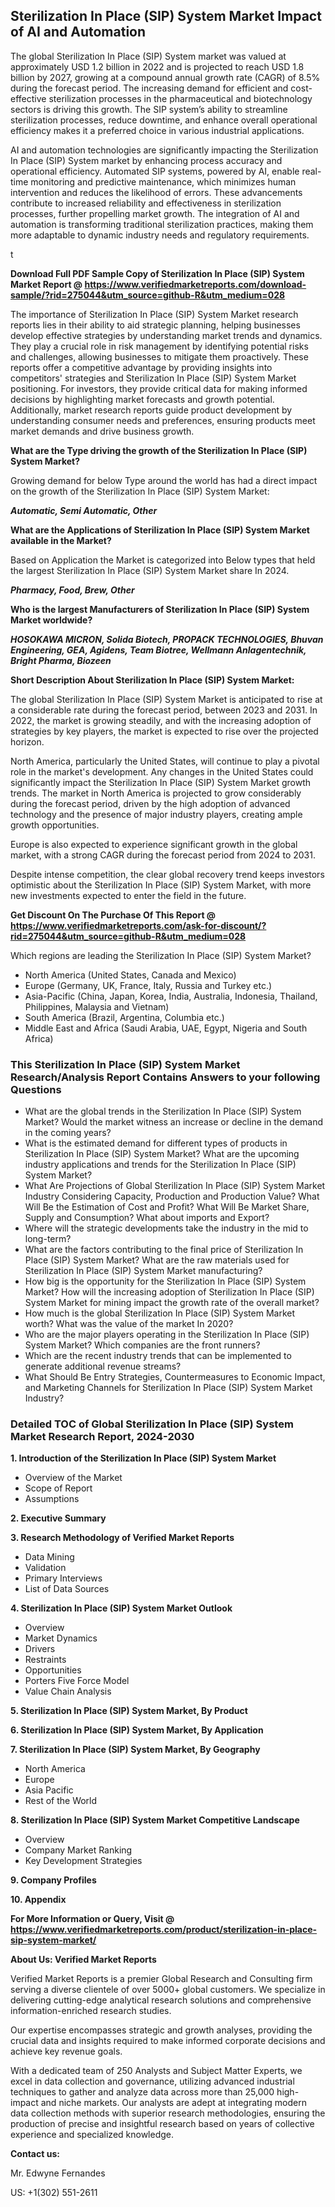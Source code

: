<h2>Sterilization In Place (SIP) System Market Impact of AI and Automation</h2><p>The global Sterilization In Place (SIP) System market was valued at approximately USD 1.2 billion in 2022 and is projected to reach USD 1.8 billion by 2027, growing at a compound annual growth rate (CAGR) of 8.5% during the forecast period. The increasing demand for efficient and cost-effective sterilization processes in the pharmaceutical and biotechnology sectors is driving this growth. The SIP system’s ability to streamline sterilization processes, reduce downtime, and enhance overall operational efficiency makes it a preferred choice in various industrial applications.</p><p>AI and automation technologies are significantly impacting the Sterilization In Place (SIP) System market by enhancing process accuracy and operational efficiency. Automated SIP systems, powered by AI, enable real-time monitoring and predictive maintenance, which minimizes human intervention and reduces the likelihood of errors. These advancements contribute to increased reliability and effectiveness in sterilization processes, further propelling market growth. The integration of AI and automation is transforming traditional sterilization practices, making them more adaptable to dynamic industry needs and regulatory requirements.</p>t</p><p id="" class=""><strong>Download Full PDF Sample Copy of Sterilization In Place (SIP) System Market Report @ <a href="https://www.verifiedmarketreports.com/download-sample/?rid=275044&utm_source=github-R&utm_medium=028" target="_blank">https://www.verifiedmarketreports.com/download-sample/?rid=275044&utm_source=github-R&utm_medium=028</a></strong></p><p>The importance of&nbsp;Sterilization In Place (SIP) System Market research reports lies in their ability to aid strategic planning, helping businesses develop effective strategies by understanding market trends and dynamics. They play a crucial role in risk management by identifying potential risks and challenges, allowing businesses to mitigate them proactively. These reports offer a competitive advantage by providing insights into competitors' strategies and Sterilization In Place (SIP) System Market positioning. For investors, they provide critical data for making informed decisions by highlighting market forecasts and growth potential. Additionally, market research reports guide product development by understanding consumer needs and preferences, ensuring products meet market demands and drive business growth.</p><p><strong>What are the&nbsp;Type driving the growth of the Sterilization In Place (SIP) System Market?</strong></p><p id="" class="">Growing demand for below Type around the world has had a direct impact on the growth of the Sterilization In Place (SIP) System Market:</p><em><strong>Automatic, Semi Automatic, Other</strong></em></p><strong>What are the&nbsp;Applications&nbsp;of Sterilization In Place (SIP) System Market available in the Market?</strong></p><p id="" class="">Based on Application the Market is categorized into Below types that held the largest Sterilization In Place (SIP) System Market share In 2024.</p><em><strong>Pharmacy, Food, Brew, Other</strong></em></p><strong>Who is the largest Manufacturers of Sterilization In Place (SIP) System Market worldwide?</strong></p><p><em><strong>HOSOKAWA MICRON, Solida Biotech, PROPACK TECHNOLOGIES, Bhuvan Engineering, GEA, Agidens, Team Biotree, Wellmann Anlagentechnik, Bright Pharma, Biozeen</strong></em></p><p id="" class=""><strong>Short Description About Sterilization In Place (SIP) System Market:</strong></p><p>The global Sterilization In Place (SIP) System Market is anticipated to rise at a considerable rate during the forecast period, between 2023 and 2031. In 2022, the market is growing steadily, and with the increasing adoption of strategies by key players, the market is expected to rise over the projected horizon.</p><p>North America, particularly the United States, will continue to play a pivotal role in the market's development. Any changes in the United States could significantly impact the Sterilization In Place (SIP) System Market growth trends. The market in North America is projected to grow considerably during the forecast period, driven by the high adoption of advanced technology and the presence of major industry players, creating ample growth opportunities.</p><p>Europe is also expected to experience significant growth in the global market, with a strong CAGR during the forecast period from 2024 to 2031.</p><p>Despite intense competition, the clear global recovery trend keeps investors optimistic about the Sterilization In Place (SIP) System Market, with more new investments expected to enter the field in the future.</p><p id="" class=""><strong>Get Discount On The Purchase Of This Report @ <a href="https://www.verifiedmarketreports.com/ask-for-discount/?rid=275044&utm_source=github-R&utm_medium=028" target="_blank">https://www.verifiedmarketreports.com/ask-for-discount/?rid=275044&utm_source=github-R&utm_medium=028</a></strong></p>Which regions are leading the Sterilization In Place (SIP) System Market?</p><ul><li>North America (United States, Canada and Mexico)</li><li>Europe (Germany, UK, France, Italy, Russia and Turkey etc.)</li><li>Asia-Pacific (China, Japan, Korea, India, Australia, Indonesia, Thailand, Philippines, Malaysia and Vietnam)</li><li>South America (Brazil, Argentina, Columbia etc.)</li><li>Middle East and Africa (Saudi Arabia, UAE, Egypt, Nigeria and South Africa)</li></ul><h3 id="" class="">This Sterilization In Place (SIP) System Market Research/Analysis Report Contains Answers to your following Questions</h3><ul><li>What are the global trends in the Sterilization In Place (SIP) System Market? Would the market witness an increase or decline in the demand in the coming years?</li><li>What is the estimated demand for different types of products in Sterilization In Place (SIP) System Market? What are the upcoming industry applications and trends for the Sterilization In Place (SIP) System Market?</li><li>What Are Projections of Global Sterilization In Place (SIP) System Market Industry Considering Capacity, Production and Production Value? What Will Be the Estimation of Cost and Profit? What Will Be Market Share, Supply and Consumption? What about imports and Export?</li><li>Where will the strategic developments take the industry in the mid to long-term?</li><li>What are the factors contributing to the final price of Sterilization In Place (SIP) System Market? What are the raw materials used for Sterilization In Place (SIP) System Market manufacturing?</li><li>How big is the opportunity for the Sterilization In Place (SIP) System Market? How will the increasing adoption of Sterilization In Place (SIP) System Market for mining impact the growth rate of the overall market?</li><li>How much is the global Sterilization In Place (SIP) System Market worth? What was the value of the market In 2020?</li><li>Who are the major players operating in the Sterilization In Place (SIP) System Market? Which companies are the front runners?</li><li>Which are the recent industry trends that can be implemented to generate additional revenue streams?</li><li>What Should Be Entry Strategies, Countermeasures to Economic Impact, and Marketing Channels for Sterilization In Place (SIP) System Market Industry?</li></ul><h3 id="" class="">Detailed TOC of Global Sterilization In Place (SIP) System Market Research Report, 2024-2030</h3><p id="" class=""><strong>1. Introduction of the Sterilization In Place (SIP) System Market</strong></p><ul><li>Overview of the Market</li><li>Scope of Report</li><li>Assumptions</li></ul><p id="" class=""><strong>2. Executive Summary</strong></p><p id="" class=""><strong>3. Research Methodology of Verified Market Reports</strong></p><ul><li>Data Mining</li><li>Validation</li><li>Primary Interviews</li><li>List of Data Sources</li></ul><p id="" class=""><strong>4. Sterilization In Place (SIP) System Market Outlook</strong></p><ul><li>Overview</li><li>Market Dynamics</li><li>Drivers</li><li>Restraints</li><li>Opportunities</li><li>Porters Five Force Model</li><li>Value Chain Analysis</li></ul><p id="" class=""><strong>5. Sterilization In Place (SIP) System Market, By Product</strong></p><p id="" class=""><strong>6. Sterilization In Place (SIP) System Market, By Application</strong></p><p id="" class=""><strong>7. Sterilization In Place (SIP) System Market, By Geography</strong></p><ul><li>North America</li><li>Europe</li><li>Asia Pacific</li><li>Rest of the World</li></ul><p id="" class=""><strong>8. Sterilization In Place (SIP) System Market Competitive Landscape</strong></p><ul><li>Overview</li><li>Company Market Ranking</li><li>Key Development Strategies</li></ul><p id="" class=""><strong>9. Company Profiles</strong></p><p id="" class=""><strong>10. Appendix</strong></p><p id="" class=""><strong>For More Information or Query, Visit @ <a href="https://www.verifiedmarketreports.com/product/sterilization-in-place-sip-system-market/" target="_blank">https://www.verifiedmarketreports.com/product/sterilization-in-place-sip-system-market/</a></strong></p><p id="" class=""><strong>About Us: Verified Market Reports</strong></p><p id="" class="">Verified Market Reports is a premier Global Research and Consulting firm serving a diverse clientele of over 5000+ global customers. We specialize in delivering cutting-edge analytical research solutions and comprehensive information-enriched research studies.</p><p id="" class="">Our expertise encompasses strategic and growth analyses, providing the crucial data and insights required to make informed corporate decisions and achieve key revenue goals.</p><p id="" class="">With a dedicated team of 250 Analysts and Subject Matter Experts, we excel in data collection and governance, utilizing advanced industrial techniques to gather and analyze data across more than 25,000 high-impact and niche markets. Our analysts are adept at integrating modern data collection methods with superior research methodologies, ensuring the production of precise and insightful research based on years of collective experience and specialized knowledge.</p><p id="" class=""><strong>Contact us:</strong></p><p id="" class="">Mr. Edwyne Fernandes</p><p id="" class="">US: +1(302) 551-2611</p>